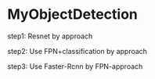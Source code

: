# MyObjectDetection

step1: Resnet by approach

step2: Use FPN+classification by approach

step3: Use Faster-Rcnn by FPN-approach
